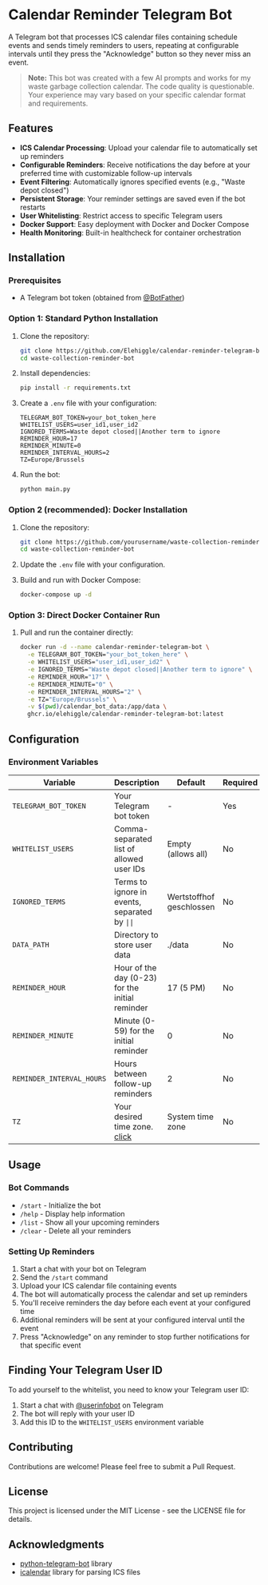 # Calendar Reminder Telegram Bot

A Telegram bot that processes ICS calendar files containing schedule events and sends timely reminders to users, repeating at configurable intervals until they press the "Acknowledge" button so they never miss an event.

> **Note:** This bot was created with a few AI prompts and works for my waste garbage collection calendar. The code quality is questionable. Your experience may vary based on your specific calendar format and requirements.

## Features

- **ICS Calendar Processing**: Upload your calendar file to automatically set up reminders
- **Configurable Reminders**: Receive notifications the day before at your preferred time with customizable follow-up intervals
- **Event Filtering**: Automatically ignores specified events (e.g., "Waste depot closed")
- **Persistent Storage**: Your reminder settings are saved even if the bot restarts
- **User Whitelisting**: Restrict access to specific Telegram users
- **Docker Support**: Easy deployment with Docker and Docker Compose
- **Health Monitoring**: Built-in healthcheck for container orchestration

## Installation

### Prerequisites

- A Telegram bot token (obtained from [@BotFather](https://t.me/BotFather))

### Option 1: Standard Python Installation

1. Clone the repository:
   ```bash
   git clone https://github.com/Elehiggle/calendar-reminder-telegram-bot.git
   cd waste-collection-reminder-bot
   ```

2. Install dependencies:
   ```bash
   pip install -r requirements.txt
   ```

3. Create a `.env` file with your configuration:
   ```
   TELEGRAM_BOT_TOKEN=your_bot_token_here
   WHITELIST_USERS=user_id1,user_id2
   IGNORED_TERMS=Waste depot closed||Another term to ignore
   REMINDER_HOUR=17
   REMINDER_MINUTE=0
   REMINDER_INTERVAL_HOURS=2
   TZ=Europe/Brussels
   ```

4. Run the bot:
   ```bash
   python main.py
   ```

### Option 2 (recommended): Docker Installation

1. Clone the repository:
   ```bash
   git clone https://github.com/yourusername/waste-collection-reminder-bot.git
   cd waste-collection-reminder-bot
   ```

2. Update the `.env` file with your configuration.

3. Build and run with Docker Compose:
   ```bash
   docker-compose up -d
   ```

### Option 3: Direct Docker Container Run

1. Pull and run the container directly:
   ```bash
   docker run -d --name calendar-reminder-telegram-bot \
     -e TELEGRAM_BOT_TOKEN="your_bot_token_here" \
     -e WHITELIST_USERS="user_id1,user_id2" \
     -e IGNORED_TERMS="Waste depot closed||Another term to ignore" \
     -e REMINDER_HOUR="17" \
     -e REMINDER_MINUTE="0" \
     -e REMINDER_INTERVAL_HOURS="2" \
     -e TZ="Europe/Brussels" \
     -v $(pwd)/calendar_bot_data:/app/data \
     ghcr.io/elehiggle/calendar-reminder-telegram-bot:latest

## Configuration

### Environment Variables

| Variable | Description | Default | Required |
|----------|-------------|---------|----------|
| `TELEGRAM_BOT_TOKEN` | Your Telegram bot token | - | Yes |
| `WHITELIST_USERS` | Comma-separated list of allowed user IDs | Empty (allows all) | No |
| `IGNORED_TERMS` | Terms to ignore in events, separated by `\|\|` | Wertstoffhof geschlossen | No |
| `DATA_PATH` | Directory to store user data | ./data | No |
| `REMINDER_HOUR` | Hour of the day (0-23) for the initial reminder | 17 (5 PM) | No |
| `REMINDER_MINUTE` | Minute (0-59) for the initial reminder | 0 | No |
| `REMINDER_INTERVAL_HOURS` | Hours between follow-up reminders | 2 | No |
| `TZ` | Your desired time zone. [click](https://en.wikipedia.org/wiki/List_of_tz_database_time_zones#List) | System time zone | No |

## Usage

### Bot Commands

- `/start` - Initialize the bot
- `/help` - Display help information
- `/list` - Show all your upcoming reminders
- `/clear` - Delete all your reminders

### Setting Up Reminders

1. Start a chat with your bot on Telegram
2. Send the `/start` command
3. Upload your ICS calendar file containing events
4. The bot will automatically process the calendar and set up reminders
5. You'll receive reminders the day before each event at your configured time
6. Additional reminders will be sent at your configured interval until the event
7. Press "Acknowledge" on any reminder to stop further notifications for that specific event

## Finding Your Telegram User ID

To add yourself to the whitelist, you need to know your Telegram user ID:

1. Start a chat with [@userinfobot](https://t.me/userinfobot) on Telegram
2. The bot will reply with your user ID
3. Add this ID to the `WHITELIST_USERS` environment variable

## Contributing

Contributions are welcome! Please feel free to submit a Pull Request.

## License

This project is licensed under the MIT License - see the LICENSE file for details.

## Acknowledgments

- [python-telegram-bot](https://github.com/python-telegram-bot/python-telegram-bot) library
- [icalendar](https://github.com/collective/icalendar) library for parsing ICS files